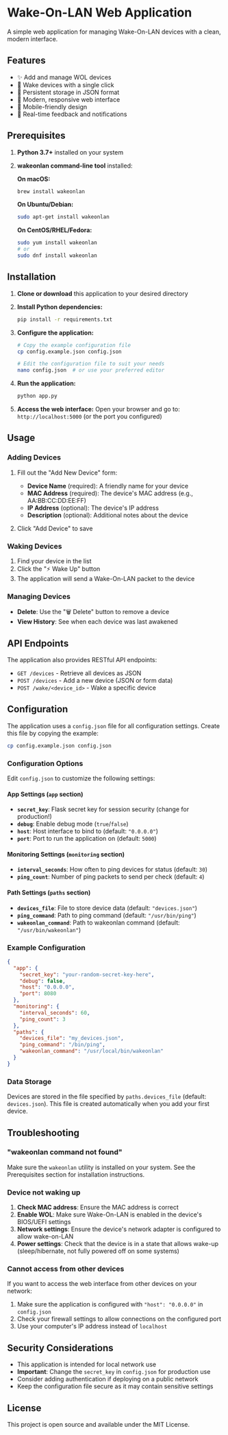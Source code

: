 # Wake-On-LAN Web Application

A simple web application for managing Wake-On-LAN devices with a clean, modern interface.

## Features

- ✨ Add and manage WOL devices
- 🚀 Wake devices with a single click
- 💾 Persistent storage in JSON format
- 🎨 Modern, responsive web interface
- 📱 Mobile-friendly design
- 🔄 Real-time feedback and notifications

## Prerequisites

1. **Python 3.7+** installed on your system
2. **wakeonlan command-line tool** installed:

   **On macOS:**
   ```bash
   brew install wakeonlan
   ```

   **On Ubuntu/Debian:**
   ```bash
   sudo apt-get install wakeonlan
   ```

   **On CentOS/RHEL/Fedora:**
   ```bash
   sudo yum install wakeonlan
   # or
   sudo dnf install wakeonlan
   ```

## Installation

1. **Clone or download** this application to your desired directory

2. **Install Python dependencies:**
   ```bash
   pip install -r requirements.txt
   ```

3. **Configure the application:**
   ```bash
   # Copy the example configuration file
   cp config.example.json config.json
   
   # Edit the configuration file to suit your needs
   nano config.json  # or use your preferred editor
   ```

4. **Run the application:**
   ```bash
   python app.py
   ```

5. **Access the web interface:**
   Open your browser and go to: `http://localhost:5000` (or the port you configured)

## Usage

### Adding Devices

1. Fill out the "Add New Device" form:
   - **Device Name** (required): A friendly name for your device
   - **MAC Address** (required): The device's MAC address (e.g., AA:BB:CC:DD:EE:FF)
   - **IP Address** (optional): The device's IP address
   - **Description** (optional): Additional notes about the device

2. Click "Add Device" to save

### Waking Devices

1. Find your device in the list
2. Click the "⚡ Wake Up" button
3. The application will send a Wake-On-LAN packet to the device

### Managing Devices

- **Delete**: Use the "🗑️ Delete" button to remove a device
- **View History**: See when each device was last awakened

## API Endpoints

The application also provides RESTful API endpoints:

- `GET /devices` - Retrieve all devices as JSON
- `POST /devices` - Add a new device (JSON or form data)
- `POST /wake/<device_id>` - Wake a specific device

## Configuration

The application uses a `config.json` file for all configuration settings. Create this file by copying the example:

```bash
cp config.example.json config.json
```

### Configuration Options

Edit `config.json` to customize the following settings:

#### App Settings (`app` section)
- **`secret_key`**: Flask secret key for session security (change for production!)
- **`debug`**: Enable debug mode (`true`/`false`)
- **`host`**: Host interface to bind to (default: `"0.0.0.0"`)
- **`port`**: Port to run the application on (default: `5000`)

#### Monitoring Settings (`monitoring` section)
- **`interval_seconds`**: How often to ping devices for status (default: `30`)
- **`ping_count`**: Number of ping packets to send per check (default: `4`)

#### Path Settings (`paths` section)
- **`devices_file`**: File to store device data (default: `"devices.json"`)
- **`ping_command`**: Path to ping command (default: `"/usr/bin/ping"`)
- **`wakeonlan_command`**: Path to wakeonlan command (default: `"/usr/bin/wakeonlan"`)

### Example Configuration

```json
{
  "app": {
    "secret_key": "your-random-secret-key-here",
    "debug": false,
    "host": "0.0.0.0",
    "port": 8080
  },
  "monitoring": {
    "interval_seconds": 60,
    "ping_count": 3
  },
  "paths": {
    "devices_file": "my_devices.json",
    "ping_command": "/bin/ping",
    "wakeonlan_command": "/usr/local/bin/wakeonlan"
  }
}
```

### Data Storage

Devices are stored in the file specified by `paths.devices_file` (default: `devices.json`). This file is created automatically when you add your first device.

## Troubleshooting

### "wakeonlan command not found"

Make sure the `wakeonlan` utility is installed on your system. See the Prerequisites section for installation instructions.

### Device not waking up

1. **Check MAC address**: Ensure the MAC address is correct
2. **Enable WOL**: Make sure Wake-On-LAN is enabled in the device's BIOS/UEFI settings
3. **Network settings**: Ensure the device's network adapter is configured to allow wake-on-LAN
4. **Power settings**: Check that the device is in a state that allows wake-up (sleep/hibernate, not fully powered off on some systems)

### Cannot access from other devices

If you want to access the web interface from other devices on your network:
1. Make sure the application is configured with `"host": "0.0.0.0"` in `config.json`
2. Check your firewall settings to allow connections on the configured port
3. Use your computer's IP address instead of `localhost`

## Security Considerations

- This application is intended for local network use
- **Important**: Change the `secret_key` in `config.json` for production use
- Consider adding authentication if deploying on a public network
- Keep the configuration file secure as it may contain sensitive settings

## License

This project is open source and available under the MIT License.
